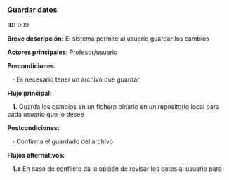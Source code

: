 ### **Guardar datos**

**ID:** 009

**Breve descripción:** El sistema permite al usuario guardar los cambios

**Actores principales**: Profesor/usuario

**Precondiciones**

&nbsp;&nbsp;&nbsp;**·** Es necesario tener un archivo que guardar

**Flujo principal:**

&nbsp;&nbsp;&nbsp;**1.** Guarda los cambios en un fichero binario en un repositorio local para cada usuario que lo desee

**Postcondiciones:**

&nbsp;&nbsp;&nbsp;**·** Confirma el guardado del archivo

**Flujos alternativos:**

&nbsp;&nbsp;&nbsp;**1.a** En caso de conflicto da la opción de revisar los datos al usuario para
